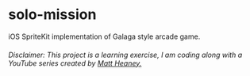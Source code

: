 # solo-mission
iOS SpriteKit implementation of Galaga style arcade game.
###### Disclaimer: This project is a learning exercise, I am coding along with a YouTube series created by [Matt Heaney.](https://www.youtube.com/playlist?list=PLrL5aCF7Ods-6C7QjzXibUZoYjMzhWBfL)
